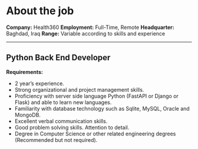 # About the job
**Company:** Health360
**Employment:** Full-Time, Remote
**Headquarter:** Baghdad, Iraq
**Range:** Variable according to skills and experience

------
## Python Back End Developer

**Requirements:**
- 2 year’s experience.
- Strong organizational and project management skills.
- Proficiency with server side language Python (FastAPI or Django or Flask) and able to learn new languages.
- Familiarity with database technology such as Sqlite, MySQL, Oracle and MongoDB.
- Excellent verbal communication skills.
- Good problem solving skills. Attention to detail.
- Degree in Computer Science or other related engineering degrees (Recommended but not required).
